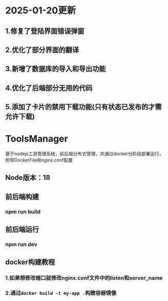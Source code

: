 # 2025-01-20更新
## 1.修复了登陆界面错误弹窗
## 2.优化了部分界面的翻译
## 3.新增了数据库的导入和导出功能
## 4.优化了后端部分无用的代码
## 5.添加了卡片的禁用下载功能(只有状态已发布的才需允许下载)

# ToolsManager
基于nodejs工具管理系统，前后端分布式管理，并通过docker分阶段部署运行，附带DockerFile和nginx.conf配置
## Node版本：18
## 前后端构建
### npm run build
## 前后端运行
### npm run dev

## docker构建教程
### 1.如果想修改端口就修改nginx.conf文件中的listen和server_name
### 2.通过```docker build -t my-app .```构建容器镜像
